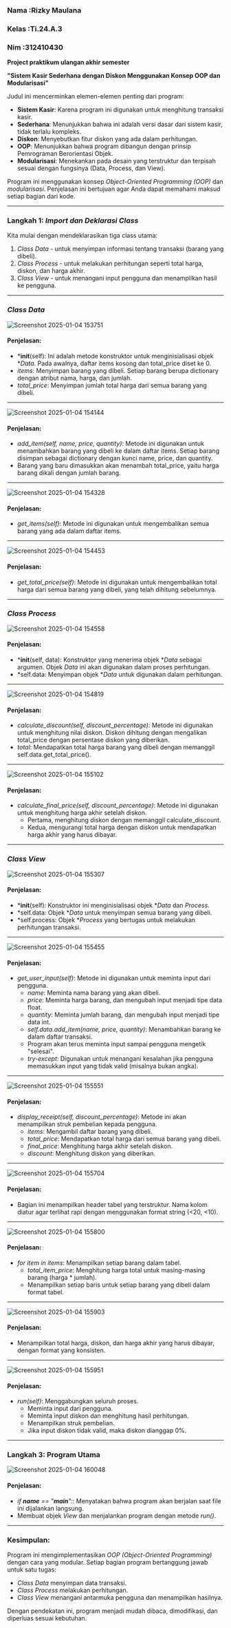 ### Nama  :Rizky Maulana
### Kelas :Ti.24.A.3
### Nim   :312410430

**Project praktikum ulangan akhir semester**

**"Sistem Kasir Sederhana dengan Diskon Menggunakan Konsep OOP dan Modularisasi"**

Judul ini mencerminkan elemen-elemen penting dari program:
- **Sistem Kasir**: Karena program ini digunakan untuk menghitung transaksi kasir.
- **Sederhana**: Menunjukkan bahwa ini adalah versi dasar dari sistem kasir, tidak terlalu kompleks.
- **Diskon**: Menyebutkan fitur diskon yang ada dalam perhitungan.
- **OOP**: Menunjukkan bahwa program dibangun dengan prinsip Pemrograman Berorientasi Objek.
- **Modularisasi**: Menekankan pada desain yang terstruktur dan terpisah sesuai dengan fungsinya (Data, Process, dan View).

Program ini menggunakan konsep *Object-Oriented Programming (OOP)* dan *modularisasi*. Penjelasan ini bertujuan agar Anda dapat memahami maksud setiap bagian dari kode.

---

### Langkah 1: *Import dan Deklarasi Class*
Kita mulai dengan mendeklarasikan tiga class utama:
1. *Class Data* - untuk menyimpan informasi tentang transaksi (barang yang dibeli).
2. *Class Process* - untuk melakukan perhitungan seperti total harga, diskon, dan harga akhir.
3. *Class View* - untuk menangani input pengguna dan menampilkan hasil ke pengguna.

---

### *Class Data*

![Screenshot 2025-01-04 153751](https://github.com/user-attachments/assets/3c13a6d2-d03c-4178-9093-3f1b0cc48b38)

#### Penjelasan:
- *__init__(self): Ini adalah metode konstruktor untuk menginisialisasi objek **Data*. Pada awalnya, daftar items kosong dan total_price diset ke 0.
- *items*: Menyimpan barang yang dibeli. Setiap barang berupa dictionary dengan atribut nama, harga, dan jumlah.
- *total_price*: Menyimpan jumlah total harga dari semua barang yang dibeli.

---

![Screenshot 2025-01-04 154144](https://github.com/user-attachments/assets/d2a3dd2e-68af-4448-b922-7921af889c8e)

#### Penjelasan:
- *add_item(self, name, price, quantity)*: Metode ini digunakan untuk menambahkan barang yang dibeli ke dalam daftar items. Setiap barang disimpan sebagai dictionary dengan kunci name, price, dan quantity.
- Barang yang baru dimasukkan akan menambah total_price, yaitu harga barang dikali dengan jumlah barang.

---

![Screenshot 2025-01-04 154328](https://github.com/user-attachments/assets/750b3696-a21c-4207-8ae0-aa61f5ee25ef)

#### Penjelasan:
- *get_items(self)*: Metode ini digunakan untuk mengembalikan semua barang yang ada dalam daftar items.

---

![Screenshot 2025-01-04 154453](https://github.com/user-attachments/assets/515dbbb4-9564-4e57-8460-dc6c7a10b04c)

#### Penjelasan:
- *get_total_price(self)*: Metode ini digunakan untuk mengembalikan total harga dari semua barang yang dibeli, yang telah dihitung sebelumnya.

---

### *Class Process*

![Screenshot 2025-01-04 154558](https://github.com/user-attachments/assets/7c42c26c-00b7-4d54-baac-78d6cee41998)

#### Penjelasan:
- *__init__(self, data): Konstruktor yang menerima objek **Data* sebagai argumen. Objek *Data* ini akan digunakan dalam proses perhitungan.
- *self.data: Menyimpan objek **Data* untuk digunakan dalam perhitungan.

---

![Screenshot 2025-01-04 154819](https://github.com/user-attachments/assets/c643e594-f358-4898-a8e9-e22e5e976839)

#### Penjelasan:
- *calculate_discount(self, discount_percentage)*: Metode ini digunakan untuk menghitung nilai diskon. Diskon dihitung dengan mengalikan total_price dengan persentase diskon yang diberikan.
- *total*: Mendapatkan total harga barang yang dibeli dengan memanggil self.data.get_total_price().

---

![Screenshot 2025-01-04 155102](https://github.com/user-attachments/assets/4a361779-c3ea-4db5-9b04-3776acec5849)

#### Penjelasan:
- *calculate_final_price(self, discount_percentage)*: Metode ini digunakan untuk menghitung harga akhir setelah diskon. 
  - Pertama, menghitung diskon dengan memanggil calculate_discount.
  - Kedua, mengurangi total harga dengan diskon untuk mendapatkan harga akhir yang harus dibayar.

---

### *Class View*

![Screenshot 2025-01-04 155307](https://github.com/user-attachments/assets/b6d3a7c3-607b-486d-9117-45a5752ea8e1)

#### Penjelasan:
- *__init__(self): Konstruktor ini menginisialisasi objek **Data* dan *Process*.
- *self.data: Objek **Data* untuk menyimpan semua barang yang dibeli.
- *self.process: Objek **Process* yang bertugas untuk melakukan perhitungan transaksi.

---

![Screenshot 2025-01-04 155455](https://github.com/user-attachments/assets/faf88f06-df8b-4811-a73f-34ca419d3ed2)

#### Penjelasan:
- *get_user_input(self)*: Metode ini digunakan untuk meminta input dari pengguna.
  - *name*: Meminta nama barang yang akan dibeli.
  - *price*: Meminta harga barang, dan mengubah input menjadi tipe data float.
  - *quantity*: Meminta jumlah barang, dan mengubah input menjadi tipe data int.
  - *self.data.add_item(name, price, quantity)*: Menambahkan barang ke dalam daftar transaksi.
  - Program akan terus meminta input sampai pengguna mengetik "selesai".
  - *try-except*: Digunakan untuk menangani kesalahan jika pengguna memasukkan input yang tidak valid (misalnya bukan angka).

---

![Screenshot 2025-01-04 155551](https://github.com/user-attachments/assets/ff5b3f0e-9d23-4f29-845e-1c0efe8d308f)

#### Penjelasan:
- *display_receipt(self, discount_percentage)*: Metode ini akan menampilkan struk pembelian kepada pengguna.
  - *items*: Mengambil daftar barang yang dibeli.
  - *total_price*: Mendapatkan total harga dari semua barang yang dibeli.
  - *final_price*: Menghitung harga akhir setelah diskon.
  - *discount*: Menghitung diskon yang diberikan.

---

![Screenshot 2025-01-04 155704](https://github.com/user-attachments/assets/142b8a62-392d-4490-b287-ae647c458e25)

#### Penjelasan:
- Bagian ini menampilkan header tabel yang terstruktur. Nama kolom diatur agar terlihat rapi dengan menggunakan format string (<20, <10).

---

![Screenshot 2025-01-04 155800](https://github.com/user-attachments/assets/ea4a4368-6668-4687-87e1-4212ef601c91)

#### Penjelasan:
- *for item in items*: Menampilkan setiap barang dalam tabel.
  - *total_item_price*: Menghitung harga total untuk masing-masing barang (harga * jumlah).
  - Menampilkan setiap baris untuk setiap barang yang dibeli dalam format tabel.

---

![Screenshot 2025-01-04 155903](https://github.com/user-attachments/assets/97d4d439-320b-4996-ae2c-d7e4ebc1789d)

#### Penjelasan:
- Menampilkan total harga, diskon, dan harga akhir yang harus dibayar, dengan format yang konsisten.

---

![Screenshot 2025-01-04 155951](https://github.com/user-attachments/assets/760be2a7-b8a7-4a7b-9623-a76c3f4e325d)

#### Penjelasan:
- *run(self)*: Menggabungkan seluruh proses.
  - Meminta input dari pengguna.
  - Meminta input diskon dan menghitung hasil perhitungan.
  - Menampilkan struk pembelian.
  - Jika input diskon tidak valid, maka diskon dianggap 0%.

---

### Langkah 3: Program Utama

![Screenshot 2025-01-04 160048](https://github.com/user-attachments/assets/3cb9b340-8281-455e-a918-15f95aff3271)

#### Penjelasan:
- *if __name__ == "__main__":*: Menyatakan bahwa program akan berjalan saat file ini dijalankan langsung.
- Membuat objek *View* dan menjalankan program dengan metode *run()*.

---

### Kesimpulan:
Program ini mengimplementasikan *OOP (Object-Oriented Programming)* dengan cara yang modular. Setiap bagian program bertanggung jawab untuk satu tugas:
- *Class Data* menyimpan data transaksi.
- *Class Process* melakukan perhitungan.
- *Class View* menangani antarmuka pengguna dan menampilkan hasilnya.

Dengan pendekatan ini, program menjadi mudah dibaca, dimodifikasi, dan diperluas sesuai kebutuhan.



